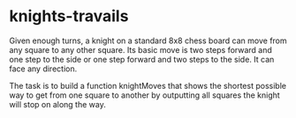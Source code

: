 # knights-travails

Given enough turns, a knight on a standard 8x8 chess board can move from any square to any other square. Its basic move is two steps forward and one step to the side or one step forward and two steps to the side. It can face any direction.

The task is to build a function knightMoves that shows the shortest possible way to get from one square to another by outputting all squares the knight will stop on along the way.
